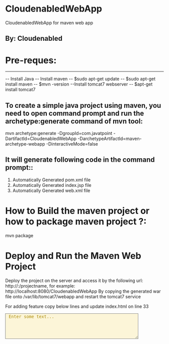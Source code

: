 # CloudenabledWebApp
CloudenabledWebApp for maven web app

## By: Cloudenabled

# Pre-reques:
---------------
-- Install Java
-- Install maven
  -- $sudo apt-get update
  -- $sudo apt-get install maven
  -- $mvn -version
--Install tomcat7 webserver
  -- $apt-get install tomcat7


To create a simple java project using maven, you need to open command prompt and run the archetype:generate command of mvn tool:
----------------------------------------------------------------------------------------------------------------------------------
 mvn archetype:generate -DgroupId=com.javatpoint -DartifactId=CloudenabledWebApp -DarchetypeArtifactId=maven-archetype-webapp -DinteractiveMode=false
 
 It will generate following code in the command prompt::
 ----------------------------------------------------------
 1) Automatically Generated pom.xml file
 2) Automatically Generated index.jsp file
 3) Automatically Generated web.xml file
 
  How to Build the maven project or how to package maven project ?:
 ===============================================================
 mvn package  
 
 Deploy and Run the Maven Web Project
 =======================================
 Deploy the project on the server and access it by the following url:
 http://<host-name>:<portnumber>/projectname, for example: http://localhost:8080/CloudenabledWebApp
 By copying the generated war file onto /var/lib/tomcat7/webapp and restart the tomcat7 service
 
For adding feature copy below lines and update index.html on line 33

<textarea name="myTextBox" cols="50" rows="5" style="background-color:#FCF5D8;color:#AD8C08;"> Enter some text... </textarea>
